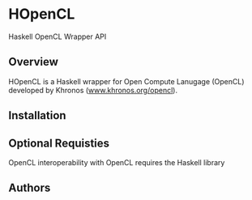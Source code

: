HOpenCL
=======

Haskell OpenCL Wrapper API

Overview
--------

HOpenCL is a Haskell wrapper for Open Compute Lanugage (OpenCL) developed 
by Khronos (www.khronos.org/opencl).

Installation
------------

Optional Requisties
-------------------

OpenCL interoperability with OpenCL requires the Haskell library 


Authors
-------
